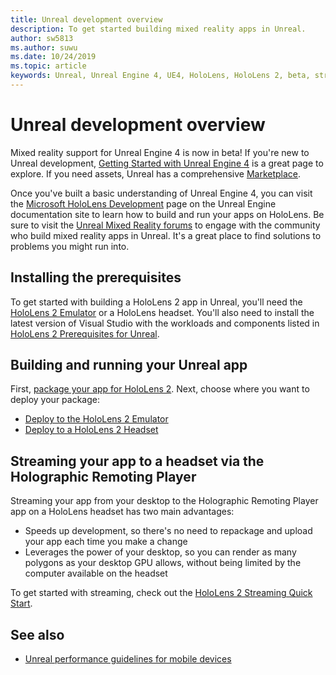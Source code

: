 ```yaml
---
title: Unreal development overview
description: To get started building mixed reality apps in Unreal.
author: sw5813
ms.author: suwu
ms.date: 10/24/2019
ms.topic: article
keywords: Unreal, Unreal Engine 4, UE4, HoloLens, HoloLens 2, beta, streaming, remoting, mixed reality, development, getting started, new project, emulator, documentation
---
```

# Unreal development overview

Mixed reality support for Unreal Engine 4 is now in beta! If you're new to Unreal development, <a href="https://docs.unrealengine.com/en-US/GettingStarted/index.html" target="_blank">Getting Started with Unreal Engine 4</a> is a great page to explore. If you need assets, Unreal has a comprehensive <a href="https://www.unrealengine.com/marketplace/en-US/store" target="_blank">Marketplace</a>. 

Once you've built a basic understanding of Unreal Engine 4, you can visit the <a href="https://docs.unrealengine.com/en-US/Platforms/AR/HoloLens2/index.html" target="_blank">Microsoft HoloLens Development</a> page on the Unreal Engine documentation site to learn how to build and run your apps on HoloLens. Be sure to visit the <a href="https://forums.unrealengine.com/development-discussion/vr-ar-development" target="_blank">Unreal Mixed Reality forums</a> to engage with the community who build mixed reality apps in Unreal. It's a great place to find solutions to problems you might run into.

## Installing the prerequisites

To get started with building a HoloLens 2 app in Unreal, you'll need the [HoloLens 2 Emulator](using-the-hololens-emulator.md) or a HoloLens headset. You'll also need to install the latest version of Visual Studio with the workloads and components listed in <a href="https://docs.unrealengine.com/en-US/Platforms/AR/HoloLens2/Prerequisites/index.html" target="_blank">HoloLens 2 Prerequisites for Unreal</a>.

## Building and running your Unreal app

First, <a href="https://docs.unrealengine.com/en-US/Platforms/AR/HoloLens2/HowTo/PackageApp/index.html" target="_blank">package your app for HoloLens 2</a>. Next, choose where you want to deploy your package:
* <a href="https://docs.unrealengine.com/en-US/Platforms/AR/HoloLens2/QuickStartEmulator/index.html" target="_blank">Deploy to the HoloLens 2 Emulator</a>
* <a href="https://docs.unrealengine.com/en-US/Platforms/AR/HoloLens2/QuickStartDevice/index.html" target="_blank">Deploy to a HoloLens 2 Headset</a>

## Streaming your app to a headset via the Holographic Remoting Player

Streaming your app from your desktop to the Holographic Remoting Player app on a HoloLens headset has two main advantages: 
* Speeds up development, so there's no need to repackage and upload your app each time you make a change
* Leverages the power of your desktop, so you can render as many polygons as your desktop GPU allows, without being limited by the computer available on the headset

To get started with streaming, check out the <a href="https://docs.unrealengine.com/en-US/Platforms/AR/HoloLens2/QuickStartStreaming/index.html" target="_blank">HoloLens 2 Streaming Quick Start</a>[]().

## See also
* <a href="https://docs.unrealengine.com/en-US/Platforms/Mobile/Performance/index.html" target="_blank">Unreal performance guidelines for mobile devices</a>
